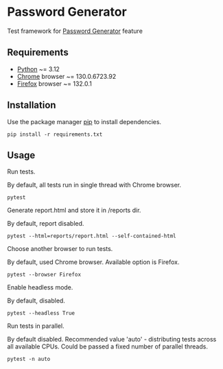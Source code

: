 # Password Generator 

Test framework for [Password Generator](https://www.security.org/password-generator/) feature


## Requirements

- [Python](https://www.python.org/downloads/) ~= 3.12
- [Chrome](https://www.google.com/chrome/) browser ~= 130.0.6723.92
- [Firefox](https://www.mozilla.org/en-US/firefox/) browser ~= 132.0.1


## Installation

Use the package manager [pip](https://pip.pypa.io/en/stable/) to install dependencies.

```commandline
pip install -r requirements.txt
```


## Usage

Run tests.

By default, all tests run in single thread with Chrome browser.
```commandline
pytest
```

Generate report.html and store it in /reports dir. 

By default, report disabled.
```commandline
pytest --html=reports/report.html --self-contained-html
```

Choose another browser to run tests. 

By default, used Chrome browser. Available option is Firefox.
```commandline
pytest --browser Firefox
```

Enable headless mode. 

By default, disabled.
```commandline
pytest --headless True
```

Run tests in parallel. 

By default disabled. Recommended value 'auto' - distributing tests across all available CPUs. Could be passed a fixed number of parallel threads. 
```commandline
pytest -n auto
```
